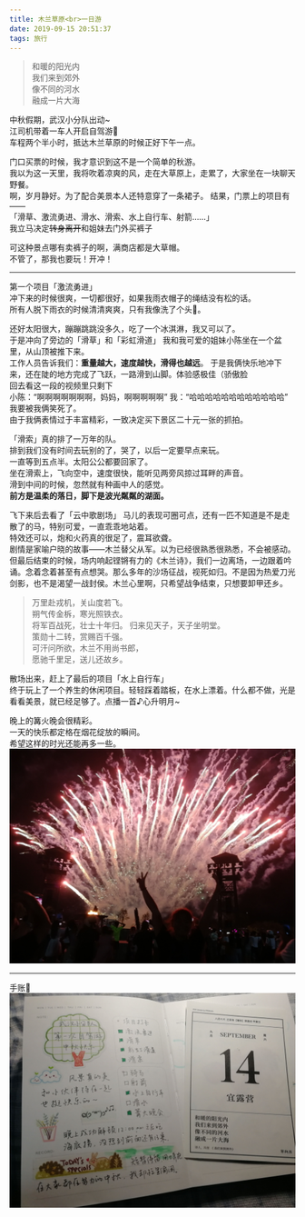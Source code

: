 ```yaml
---
title: 木兰草原<br>一日游
date: 2019-09-15 20:51:37
tags: 旅行
---
```

>和暖的阳光内  
我们来到郊外  
像不同的河水  
融成一片大海  

<!--more-->

中秋假期，武汉小分队出动~   
江司机带着一车人开启自驾游🚗  
车程两个半小时，抵达木兰草原的时候正好下午一点。  

门口买票的时候，我才意识到这不是一个简单的秋游。  
我以为这一天里，我将吹着凉爽的风，走在大草原上，走累了，大家坐在一块聊天野餐。  
啊，岁月静好。为了配合美景本人还特意穿了一条裙子。
结果，门票上的项目有——  
「滑草、激流勇进、滑水、滑索、水上自行车、射箭……」  
我立马决定~~转身离开~~和姐妹去门外买裤子

可这种景点哪有卖裤子的啊，满商店都是大草帽。  
不管了，那我也要玩！开冲！  
***
第一个项目「激流勇进」  
冲下来的时候很爽，一切都很好，如果我雨衣帽子的绳结没有松的话。  
所有人脱下雨衣的时候清清爽爽，只有我像洗了个头🚿。  

还好太阳很大，蹦蹦跳跳没多久，吃了一个冰淇淋，我又可以了。  
于是冲向了旁边的「滑草」和「彩虹滑道」
我和我可爱的姐妹小陈坐在一个盆里，从山顶被推下来。  
工作人员告诉我们：**重量越大，速度越快，滑得也越远**。
于是我俩快乐地冲下来，还在陡的地方完成了飞跃，一路滑到山脚。体验感极佳（骄傲脸  
回去看这一段的视频里只剩下  
小陈：“啊啊啊啊啊啊啊，妈妈，啊啊啊啊啊”
我：“哈哈哈哈哈哈哈哈哈哈哈哈”  
我要被我俩笑死了。  
由于我俩表情过于丰富精彩，一致决定买下景区二十元一张的抓拍。  

「滑索」真的排了一万年的队。  
排到我们没有时间去玩别的了，哭了，以后一定要早点来玩。  
一直等到五点半。太阳公公都要回家了。  
坐在滑索上，飞向空中，速度很快，能听见两旁风掠过耳畔的声音。  
滑到中间的时候，忽然就有种画中人的感觉。    
**前方是温柔的落日，脚下是波光粼粼的湖面。**  

飞下来后去看了「云中歌剧场」 
马儿的表现可圈可点，还有一匹不知道是不是走散了的马，特别可爱，一直乖乖地站着。  
特效还可以，炮和火药真的很足了，震耳欲聋。  
剧情是家喻户晓的故事——木兰替父从军。以为已经很熟悉很熟悉，不会被感动。但最后结束的时候，场内响起铿锵有力的《木兰诗》，我们一边离场，一边跟着吟诵。念着念着甚至有点想哭。那么多年的沙场征战，视死如归。不是因为热爱刀光剑影，也不是渴望一战封侯。木兰心里啊，只希望战争结束，只想要卸甲还乡。
>万里赴戎机，关山度若飞。  
朔气传金柝，寒光照铁衣。  
将军百战死，壮士十年归。
归来见天子，天子坐明堂。  
策勋十二转，赏赐百千强。  
可汗问所欲，木兰不用尚书郎，  
愿驰千里足，送儿还故乡。

散场出来，赶上了最后的项目「水上自行车」  
终于玩上了一个养生的休闲项目。轻轻踩着踏板，在水上漂着。什么都不做，光是看看美景，就已经足够了。点播一首<a href="https://music.163.com/#/song?id=109968" style="text-decoration:none">♪心升明月</a>~

晚上的篝火晚会很精彩。  
一天的快乐都定格在烟花绽放的瞬间。  
希望这样的时光还能再多一些。
![烟花](https://raw.githubusercontent.com/lsq210/photo-album/master/life/Molan-Grassland/烟花.jpg)


***
手账📝
![手账](https://raw.githubusercontent.com/lsq210/photo-album/master/life/Molan-Grassland/手账1.jpg)
